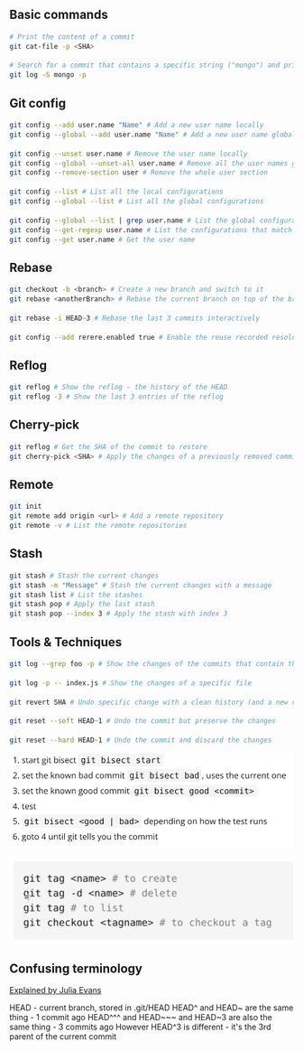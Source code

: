 ## Basic commands

```zsh
# Print the content of a commit
git cat-file -p <SHA>

# Search for a commit that contains a specific string ("mongo") and print the changes
git log -S mongo -p
```

## Git config

```zsh
git config --add user.name "Name" # Add a new user name locally
git config --global --add user.name "Name" # Add a new user name globally

git config --unset user.name # Remove the user name locally
git config --global --unset-all user.name # Remove all the user names globally
git config --remove-section user # Remove the whole user section

git config --list # List all the local configurations
git config --global --list # List all the global configurations

git config --global --list | grep user.name # List the global configurations and filter the user name
git config --get-regexp user.name # List the configurations that match the user name
git config --get user.name # Get the user name
```

## Rebase

```zsh
git checkout -b <branch> # Create a new branch and switch to it
git rebase <anotherBranch> # Rebase the current branch on top of the branch

git rebase -i HEAD~3 # Rebase the last 3 commits interactively

git config --add rerere.enabled true # Enable the reuse recorded resolution
```

## Reflog

```zsh
git reflog # Show the reflog - the history of the HEAD
git reflog -3 # Show the last 3 entries of the reflog
```

## Cherry-pick

```zsh
git reflog # Get the SHA of the commit to restore
git cherry-pick <SHA> # Apply the changes of a previously removed commit to the current branch
```

## Remote

```zsh
git init
git remote add origin <url> # Add a remote repository
git remote -v # List the remote repositories
```

## Stash

```zsh
git stash # Stash the current changes
git stash -m "Message" # Stash the current changes with a message
git stash list # List the stashes
git stash pop # Apply the last stash
git stash pop --index 3 # Apply the stash with index 3
```

## Tools & Techniques

```zsh
git log --grep foo -p # Show the changes of the commits that contain the word "foo"

git log -p -- index.js # Show the changes of a specific file

git revert SHA # Undo specific change with a clean history (and a new revert commit) - can be undone with reflog

git reset --soft HEAD~1 # Undo the commit but preserve the changes

git reset --hard HEAD~1 # Undo the commit and discard the changes
```

![Bisect](./images/bisect.png)

![Tags](./images/tags.png)

## Confusing terminology

[Explained by Julia Evans](https://jvns.ca/blog/2023/11/01/confusing-git-terminology/?_hsmi=86684479)

HEAD - current branch, stored in .git/HEAD
HEAD^ and HEAD~ are the same thing - 1 commit ago
HEAD^^^ and HEAD~~~ and HEAD~3 are also the same thing - 3 commits ago
However HEAD^3 is different - it's the 3rd parent of the current commit
